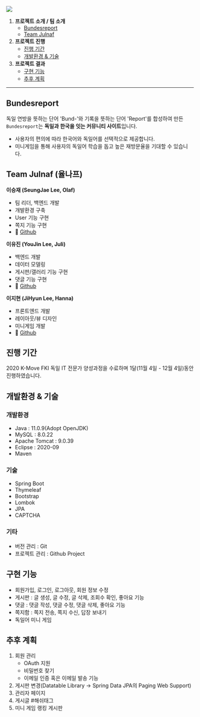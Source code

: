 ![](/img/bundesreport-logo-gray-layer.png)

1. **프로젝트 소개 / 팀 소개**
   - [Bundesreport](#bundesreport)
   - [Team Julnaf](#team-julnaf-율나프)
2. **프로젝트 진행**
   - [진행 기간](#진행-기간)
   - [개발환경 & 기술](#개발환경--기술)
3. **프로젝트 결과**
   - [구현 기능](#구현-기능)
   - [추후 계획](#추후-계획)
_____

## Bundesreport
독일 연방을 뜻하는 단어 'Bund-'와 기록을 뜻하는 단어 'Report'를 합성하여 만든 ``Bundesreport``는 **독일과 한국을 잇는 커뮤니티 사이트**입니다.
- 사용자의 편의에 따라 한국어와 독일어를 선택적으로 제공합니다.
- 미니게임을 통해 사용자의 독일어 학습을 돕고 높은 재방문율을 기대할 수 있습니다.

## Team Julnaf (율나프)
**이승재 (SeungJae Lee, Olaf)**
- 팀 리더, 백엔드 개발
- 개발환경 구축
- User 기능 구현
- 쪽지 기능 구현
- :link: [Github](https://github.com/veritas0806)

**이유진 (YouJin Lee, Juli)**
- 백엔드 개발
- 데이터 모델링
- 게시판/갤러리 기능 구현
- 댓글 기능 구현
- :link: [Github](https://github.com/dev-ujin)

**이지현 (JiHyun Lee, Hanna)**
- 프론트엔드 개발
- 레이아웃/뷰 디자인
- 미니게임 개발
- :link: [Github](https://github.com/leehuhlee)

## 진행 기간
2020 K-Move FKI 독일 IT 전문가 양성과정을 수료하며 1달(11월 4일 - 12월 4일)동안 진행하였습니다.

## 개발환경 & 기술
### 개발환경
- Java : 11.0.9(Adopt OpenJDK)
- MySQL : 8.0.22
- Apache Tomcat : 9.0.39
- Eclipse : 2020-09
- Maven

### 기술
- Spring Boot
- Thymeleaf
- Bootstrap
- Lombok
- JPA
- CAPTCHA

### 기타
- 버전 관리 : Git
- 프로젝트 관리 : Github Project

## 구현 기능
- 회원가입, 로그인, 로그아웃, 회원 정보 수정
- 게시판 : 글 생성, 글 수정, 글 삭제, 조회수 확인, 좋아요 기능
- 댓글 : 댓글 작성, 댓글 수정, 댓글 삭제, 좋아요 기능
- 쪽지함 : 쪽지 전송, 쪽지 수신, 답장 보내기
- 독일어 미니 게임

## 추후 계획
1. 회원 관리
   - OAuth 지원
   - 비밀번호 찾기
   - 이메일 인증 혹은 이메일 발송 기능
2. 게시판 변경(Datatable Library -> Spring Data JPA의 Paging Web Support)
3. 관리자 페이지
4. 게시글 #해쉬태그
5. 미니 게임 랭킹 게시판




